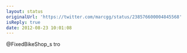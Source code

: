```yaml
---
layout: status
originalUrl: 'https://twitter.com/marcgg/status/238576600004845568'
isReply: true
date: 2012-08-23 10:01:08
---
```


@FixedBikeShop_s tro

